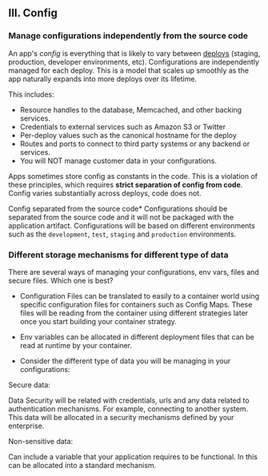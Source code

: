 ## III. Config
### Manage configurations independently from the source code

An app's *config* is everything that is likely to vary between [deploys](./build-release-run) (staging, production, developer environments, etc). Configurations are independently managed for each deploy. This is a model that scales up smoothly as the app naturally expands into more deploys over its lifetime.

This includes:

* Resource handles to the database, Memcached, and other backing services.
* Credentials to external services such as Amazon S3 or Twitter
* Per-deploy values such as the canonical hostname for the deploy
* Routes and ports to connect to third party systems or any backend or services.
* You will NOT manage customer data in your configurations. 

Apps sometimes store config as constants in the code. This is a violation of these principles, which requires **strict separation of config from code**.  Config varies substantially across deploys, code does not.

Config separated from the source code* 
Configurations should be separated from the source code and it will not be packaged with the application artifact. Configurations will be based on different environments such as the `development`, `test`, `staging` and `production` environments.

### Different storage mechanisms for different type of data

There are several ways of managing your configurations, env vars, files and secure files.
Which one is best?

- Configuration Files can be translated to easily to a container world using specific configuration files for containers such as Config Maps. These files will be reading from the container using different strategies later once you start building your container strategy.

- Env variables can be allocated in different deployment files that can be read at runtime by your container. 

- Consider the different type of data you will be managing in your configurations:

Secure data:

Data Security will be related with credentials, urls and any data related to authentication mechanisms. For example, connecting to another system. This data will be allocated in a security mechanisms defined by your enterprise.

Non-sensitive data:

Can include a variable that your application requires to be functional. In this can be allocated into a standard mechanism.